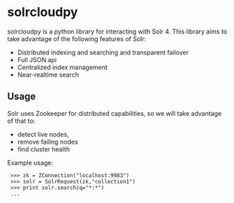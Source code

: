 solrcloudpy
===========

solrcloudpy is a python library for interacting with Solr 4. This library aims to take advantage of the following features of Solr:

* Distributed indexing and searching and transparent failover
* Full JSON api
* Centralized index management
* Near-realtime search

Usage
-------
Solr uses Zookeeper for distributed capabilities, so we will take advantage of that to:

* detect live nodes, 
* remove failing nodes
* find cluster health

Example usage:

     >>> zk = ZConnection("localhost:9983")
     >>> solr = SolrRequest(zk,"collection1")
     >>> print solr.search(q="*:*")
     ...

 